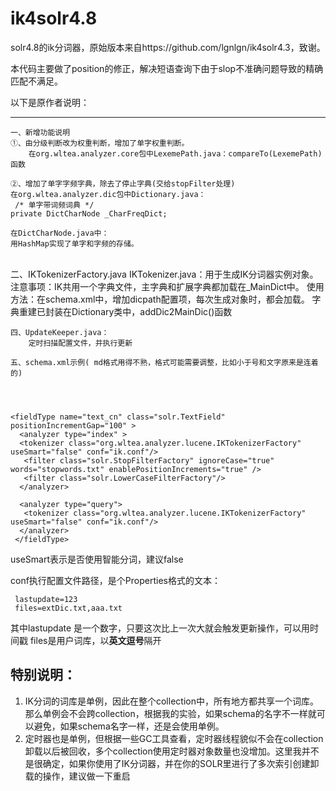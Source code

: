 ik4solr4.8
==========

solr4.8的ik分词器，原始版本来自https://github.com/lgnlgn/ik4solr4.3，致谢。

本代码主要做了position的修正，解决短语查询下由于slop不准确问题导致的精确匹配不满足。

以下是原作者说明：

----------


	一、新增功能说明
	①、由分级判断改为权重判断，增加了单字权重判断。 
		在org.wltea.analyzer.core包中LexemePath.java：compareTo(LexemePath)函数
	
	②、增加了单字字频字典，除去了停止字典(交给stopFilter处理)
	在org.wltea.analyzer.dic包中Dictionary.java：
	 /* 单字带词频词典 */
	private DictCharNode _CharFreqDict;
	
	在DictCharNode.java中：
	用HashMap实现了单字和字频的存储。


​	
	二、IKTokenizerFactory.java
	IKTokenizer.java：用于生成IK分词器实例对象。
		注意事项：IK共用一个字典文件，主字典和扩展字典都加载在_MainDict中。
		使用方法：在schema.xml中，增加dicpath配置项，每次生成对象时，都会加载。
				  字典重建已封装在Dictionary类中，addDic2MainDic()函数


	四、UpdateKeeper.java：
		定时扫描配置文件，并执行更新
	
	五、schema.xml示例( md格式用得不熟，格式可能需要调整，比如小于号和文字原来是连着的)




    <fieldType name="text_cn" class="solr.TextField" positionIncrementGap="100" >  
      <analyzer type="index" >   
      <tokenizer class="org.wltea.analyzer.lucene.IKTokenizerFactory" useSmart="false" conf="ik.conf"/>
       <filter class="solr.StopFilterFactory" ignoreCase="true" words="stopwords.txt" enablePositionIncrements="true" />
       <filter class="solr.LowerCaseFilterFactory"/>
      </analyzer>
    
      <analyzer type="query">
       <tokenizer class="org.wltea.analyzer.lucene.IKTokenizerFactory" useSmart="false" conf="ik.conf"/>
      </analyzer>
     </fieldType>

useSmart表示是否使用智能分词，建议false

conf执行配置文件路径，是个Properties格式的文本：

     lastupdate=123
     files=extDic.txt,aaa.txt

  其中lastupdate 是一个数字，只要这次比上一次大就会触发更新操作，可以用时间戳
files是用户词库，以**英文逗号**隔开




## 特别说明： ##
1. IK分词的词库是单例，因此在整个collection中，所有地方都共享一个词库。
那么单例会不会跨collection，根据我的实验，如果schema的名字不一样就可以避免，如果schema名字一样，还是会使用单例。
2. 定时器也是单例，但根据一些GC工具查看，定时器线程貌似不会在collection卸载以后被回收，多个collection使用定时器对象数量也没增加。这里我并不是很确定，如果你使用了IK分词器，并在你的SOLR里进行了多次索引创建卸载的操作，建议做一下重启
